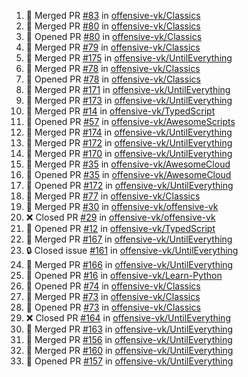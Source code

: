 <!--START_SECTION:activity-->
1. 🎉 Merged PR [#83](https://github.com/offensive-vk/Classics/pull/83) in [offensive-vk/Classics](https://github.com/offensive-vk/Classics)
2. 🎉 Merged PR [#80](https://github.com/offensive-vk/Classics/pull/80) in [offensive-vk/Classics](https://github.com/offensive-vk/Classics)
3. 💪 Opened PR [#80](https://github.com/offensive-vk/Classics/pull/80) in [offensive-vk/Classics](https://github.com/offensive-vk/Classics)
4. 🎉 Merged PR [#79](https://github.com/offensive-vk/Classics/pull/79) in [offensive-vk/Classics](https://github.com/offensive-vk/Classics)
5. 🎉 Merged PR [#175](https://github.com/offensive-vk/UntilEverything/pull/175) in [offensive-vk/UntilEverything](https://github.com/offensive-vk/UntilEverything)
6. 🎉 Merged PR [#78](https://github.com/offensive-vk/Classics/pull/78) in [offensive-vk/Classics](https://github.com/offensive-vk/Classics)
7. 💪 Opened PR [#78](https://github.com/offensive-vk/Classics/pull/78) in [offensive-vk/Classics](https://github.com/offensive-vk/Classics)
8. 🎉 Merged PR [#171](https://github.com/offensive-vk/UntilEverything/pull/171) in [offensive-vk/UntilEverything](https://github.com/offensive-vk/UntilEverything)
9. 🎉 Merged PR [#173](https://github.com/offensive-vk/UntilEverything/pull/173) in [offensive-vk/UntilEverything](https://github.com/offensive-vk/UntilEverything)
10. 🎉 Merged PR [#14](https://github.com/offensive-vk/TypedScript/pull/14) in [offensive-vk/TypedScript](https://github.com/offensive-vk/TypedScript)
11. 💪 Opened PR [#57](https://github.com/offensive-vk/AwesomeScripts/pull/57) in [offensive-vk/AwesomeScripts](https://github.com/offensive-vk/AwesomeScripts)
12. 🎉 Merged PR [#174](https://github.com/offensive-vk/UntilEverything/pull/174) in [offensive-vk/UntilEverything](https://github.com/offensive-vk/UntilEverything)
13. 🎉 Merged PR [#172](https://github.com/offensive-vk/UntilEverything/pull/172) in [offensive-vk/UntilEverything](https://github.com/offensive-vk/UntilEverything)
14. 🎉 Merged PR [#170](https://github.com/offensive-vk/UntilEverything/pull/170) in [offensive-vk/UntilEverything](https://github.com/offensive-vk/UntilEverything)
15. 🎉 Merged PR [#35](https://github.com/offensive-vk/AwesomeCloud/pull/35) in [offensive-vk/AwesomeCloud](https://github.com/offensive-vk/AwesomeCloud)
16. 💪 Opened PR [#35](https://github.com/offensive-vk/AwesomeCloud/pull/35) in [offensive-vk/AwesomeCloud](https://github.com/offensive-vk/AwesomeCloud)
17. 💪 Opened PR [#172](https://github.com/offensive-vk/UntilEverything/pull/172) in [offensive-vk/UntilEverything](https://github.com/offensive-vk/UntilEverything)
18. 🎉 Merged PR [#77](https://github.com/offensive-vk/Classics/pull/77) in [offensive-vk/Classics](https://github.com/offensive-vk/Classics)
19. 🎉 Merged PR [#30](https://github.com/offensive-vk/offensive-vk/pull/30) in [offensive-vk/offensive-vk](https://github.com/offensive-vk/offensive-vk)
20. ❌ Closed PR [#29](https://github.com/offensive-vk/offensive-vk/pull/29) in [offensive-vk/offensive-vk](https://github.com/offensive-vk/offensive-vk)
21. 💪 Opened PR [#12](https://github.com/offensive-vk/TypedScript/pull/12) in [offensive-vk/TypedScript](https://github.com/offensive-vk/TypedScript)
22. 🎉 Merged PR [#167](https://github.com/offensive-vk/UntilEverything/pull/167) in [offensive-vk/UntilEverything](https://github.com/offensive-vk/UntilEverything)
23. 🔒 Closed issue [#161](https://github.com/offensive-vk/UntilEverything/issues/161) in [offensive-vk/UntilEverything](https://github.com/offensive-vk/UntilEverything)
24. 🎉 Merged PR [#166](https://github.com/offensive-vk/UntilEverything/pull/166) in [offensive-vk/UntilEverything](https://github.com/offensive-vk/UntilEverything)
25. 💪 Opened PR [#16](https://github.com/offensive-vk/Learn-Python/pull/16) in [offensive-vk/Learn-Python](https://github.com/offensive-vk/Learn-Python)
26. 💪 Opened PR [#74](https://github.com/offensive-vk/Classics/pull/74) in [offensive-vk/Classics](https://github.com/offensive-vk/Classics)
27. 🎉 Merged PR [#73](https://github.com/offensive-vk/Classics/pull/73) in [offensive-vk/Classics](https://github.com/offensive-vk/Classics)
28. 💪 Opened PR [#73](https://github.com/offensive-vk/Classics/pull/73) in [offensive-vk/Classics](https://github.com/offensive-vk/Classics)
29. ❌ Closed PR [#164](https://github.com/offensive-vk/UntilEverything/pull/164) in [offensive-vk/UntilEverything](https://github.com/offensive-vk/UntilEverything)
30. 🎉 Merged PR [#163](https://github.com/offensive-vk/UntilEverything/pull/163) in [offensive-vk/UntilEverything](https://github.com/offensive-vk/UntilEverything)
31. 🎉 Merged PR [#156](https://github.com/offensive-vk/UntilEverything/pull/156) in [offensive-vk/UntilEverything](https://github.com/offensive-vk/UntilEverything)
32. 🎉 Merged PR [#160](https://github.com/offensive-vk/UntilEverything/pull/160) in [offensive-vk/UntilEverything](https://github.com/offensive-vk/UntilEverything)
33. 💪 Opened PR [#157](https://github.com/offensive-vk/UntilEverything/pull/157) in [offensive-vk/UntilEverything](https://github.com/offensive-vk/UntilEverything)
<!--END_SECTION:activity-->
